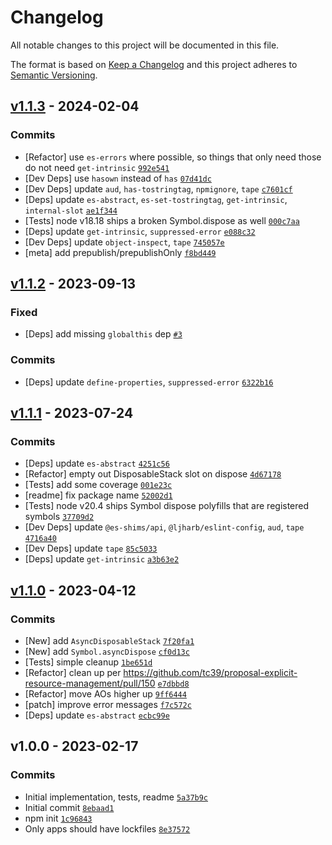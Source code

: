# Changelog

All notable changes to this project will be documented in this file.

The format is based on [Keep a Changelog](https://keepachangelog.com/en/1.0.0/)
and this project adheres to [Semantic Versioning](https://semver.org/spec/v2.0.0.html).

## [v1.1.3](https://github.com/es-shims/DisposableStack/compare/v1.1.2...v1.1.3) - 2024-02-04

### Commits

- [Refactor] use `es-errors` where possible, so things that only need those do not need `get-intrinsic` [`992e541`](https://github.com/es-shims/DisposableStack/commit/992e5411254f81ed19d7bd947dfa3b1eeb5b82f4)
- [Dev Deps] use `hasown` instead of `has` [`07d41dc`](https://github.com/es-shims/DisposableStack/commit/07d41dc21c9668336db0dfc74ed134404fd1040a)
- [Dev Deps] update `aud`, `has-tostringtag`, `npmignore`, `tape` [`c7601cf`](https://github.com/es-shims/DisposableStack/commit/c7601cf6b7ab3c1a621b67bfe5eb388485438cea)
- [Deps] update `es-abstract`, `es-set-tostringtag`, `get-intrinsic`, `internal-slot` [`ae1f344`](https://github.com/es-shims/DisposableStack/commit/ae1f34464de882ca22bc46c8b3714fd5adf0baca)
- [Tests] node v18.18 ships a broken Symbol.dispose as well [`000c7aa`](https://github.com/es-shims/DisposableStack/commit/000c7aac6f81f34c076bbfdc86dfca417b84ac9a)
- [Deps] update `get-intrinsic`, `suppressed-error` [`e088c32`](https://github.com/es-shims/DisposableStack/commit/e088c329386e9b6191f125ff9df77e28fc823fd5)
- [Dev Deps] update `object-inspect`, `tape` [`745057e`](https://github.com/es-shims/DisposableStack/commit/745057e6a3288eee1916bc799212c84e5586f0ca)
- [meta] add prepublish/prepublishOnly [`f8bd449`](https://github.com/es-shims/DisposableStack/commit/f8bd449c5a0ff622861cae22828a854341909aed)

## [v1.1.2](https://github.com/es-shims/DisposableStack/compare/v1.1.1...v1.1.2) - 2023-09-13

### Fixed

- [Deps] add missing `globalthis` dep [`#3`](https://github.com/es-shims/DisposableStack/issues/3)

### Commits

- [Deps] update `define-properties`, `suppressed-error` [`6322b16`](https://github.com/es-shims/DisposableStack/commit/6322b1603f18a9f706c370bad6ac99e692138d6d)

## [v1.1.1](https://github.com/es-shims/DisposableStack/compare/v1.1.0...v1.1.1) - 2023-07-24

### Commits

- [Deps] update `es-abstract` [`4251c56`](https://github.com/es-shims/DisposableStack/commit/4251c56f0d73a6b09a79eee099e0d0f270e969f5)
- [Refactor] empty out DisposableStack slot on dispose [`4d67178`](https://github.com/es-shims/DisposableStack/commit/4d67178fc7878eb0cf0a88ee84131e0acf72c725)
- [Tests] add some coverage [`001e23c`](https://github.com/es-shims/DisposableStack/commit/001e23cff7b94b29ef5098d2b0b256c23fb85b27)
- [readme] fix package name [`52002d1`](https://github.com/es-shims/DisposableStack/commit/52002d1440b7fa4702e48efa44e9c64d1023c3a8)
- [Tests] node v20.4 ships Symbol dispose polyfills that are registered symbols [`37709d2`](https://github.com/es-shims/DisposableStack/commit/37709d2aa6066952148237beaf086597f4b2aa78)
- [Dev Deps] update `@es-shims/api`, `@ljharb/eslint-config`, `aud`, `tape` [`4716a40`](https://github.com/es-shims/DisposableStack/commit/4716a4033ad2eaff18c02a41d1b9fc7df322e7e2)
- [Dev Deps] update `tape` [`85c5033`](https://github.com/es-shims/DisposableStack/commit/85c503392126770c984b826f281003305cf7b664)
- [Deps] update `get-intrinsic` [`a3b63e2`](https://github.com/es-shims/DisposableStack/commit/a3b63e2de49b93b300cd900c05f35d6cb455e945)

## [v1.1.0](https://github.com/es-shims/DisposableStack/compare/v1.0.0...v1.1.0) - 2023-04-12

### Commits

- [New] add `AsyncDisposableStack` [`7f20fa1`](https://github.com/es-shims/DisposableStack/commit/7f20fa1d289520ee90fd347241c9ab7862e96095)
- [New] add `Symbol.asyncDispose` [`cf0d13c`](https://github.com/es-shims/DisposableStack/commit/cf0d13ca7e52a54179e74071abc03a9e2225f993)
- [Tests] simple cleanup [`1be651d`](https://github.com/es-shims/DisposableStack/commit/1be651d8a447b16623fa8833432d805cc55d3b13)
- [Refactor] clean up per https://github.com/tc39/proposal-explicit-resource-management/pull/150 [`e7dbbd8`](https://github.com/es-shims/DisposableStack/commit/e7dbbd87b4c6c2531c20a62a2eb16a0bb5163179)
- [Refactor] move AOs higher up [`9ff6444`](https://github.com/es-shims/DisposableStack/commit/9ff644488a1f939f9250163ae31ad2565bae7141)
- [patch] improve error messages [`f7c572c`](https://github.com/es-shims/DisposableStack/commit/f7c572c7604efe5d64a248ef8142a7ca6ea5570e)
- [Deps] update `es-abstract` [`ecbc99e`](https://github.com/es-shims/DisposableStack/commit/ecbc99e063adaa58b77b36395fd29aeb996cbf8a)

## v1.0.0 - 2023-02-17

### Commits

- Initial implementation, tests, readme [`5a37b9c`](https://github.com/es-shims/DisposableStack/commit/5a37b9cf83f61a12ae0d018d6f0645dca487bb29)
- Initial commit [`8ebaad1`](https://github.com/es-shims/DisposableStack/commit/8ebaad1568705325c4808231cd84073ab5e39ff3)
- npm init [`1c96843`](https://github.com/es-shims/DisposableStack/commit/1c96843e2f2b620c7e3cf7789eee8bbcdc5490ae)
- Only apps should have lockfiles [`8e37572`](https://github.com/es-shims/DisposableStack/commit/8e37572162f2ffedc1fd8459aee178e7e284f23c)
